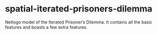 # spatial-iterated-prisoners-dilemma
Netlogo model of the Iterated Prisoner’s Dilemma. It contains all the basic features and boasts a few extra features.
